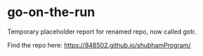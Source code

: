 # go-on-the-run
Temporary placeholder report for renamed repo, now called gotr.

Find the repo here: https://848502.github.io/shubhamProgram/
